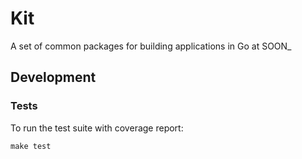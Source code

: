 # Kit
A set of common packages for building applications in Go at SOON_

## Development

### Tests

To run the test suite with coverage report:
```
make test
```
